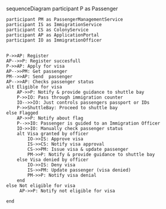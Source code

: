 sequenceDiagram
    participant P as Passenger

    participant PM as PassengerManagementService
    participant IS as ImmigrationService
    participant CS as ColonyService
    participant AP as ApplicationPortal
    participant IO as ImmigrationOfficer


    P->>AP: Register 
    AP-->>P: Register succesfull
    P->>AP: Apply for visa
    AP-->>PM: Get passenger
    PM-->>AP: Send  passenger
    AP-->>AP: Checks passenger status
    alt Eligible for visa
        AP->>P: Notify & provide guidance to shuttle bay
        P->>IO: Pass through immigration counter
        IO-->>IO: Just controls passengers passport or IDs
        P->>ShuttleBay: Proceed to shuttle bay
    else Flagged
        AP->>P: Notify about flag
        P-->>IO: Passenger is guided to an Immigration Officer
        IO->>IO: Manually check passenger status
        alt Visa granted by officer
            IO->>IS: Approve visa
            IS->>CS: Notify visa approval
            CS->>PM: Issue visa & update passenger
            PM->>P: Notify & provide guidance to shuttle bay
        else Visa denied by officer
            IO->>IS: Deny visa
            IS->>PM: Update passenger (visa denied)
            PM->>P: Notify visa denial
        end
    else Not eligible for visa 
         AP->>P: Notify not eligible for visa
        
    end

